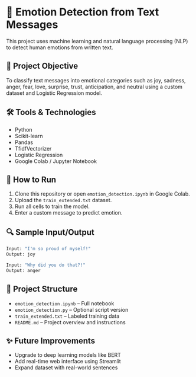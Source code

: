 # 🧠 Emotion Detection from Text Messages

This project uses machine learning and natural language processing (NLP) to detect human emotions from written text.

## 📌 Project Objective
To classify text messages into emotional categories such as joy, sadness, anger, fear, love, surprise, trust, anticipation, and neutral using a custom dataset and Logistic Regression model.

## 🛠 Tools & Technologies
- Python
- Scikit-learn
- Pandas
- TfidfVectorizer
- Logistic Regression
- Google Colab / Jupyter Notebook

## 🚀 How to Run
1. Clone this repository or open `emotion_detection.ipynb` in Google Colab.
2. Upload the `train_extended.txt` dataset.
3. Run all cells to train the model.
4. Enter a custom message to predict emotion.

## 🔍 Sample Input/Output
```python
Input: "I'm so proud of myself!"
Output: joy

Input: "Why did you do that?!"
Output: anger
```

## 📁 Project Structure
- `emotion_detection.ipynb` – Full notebook
- `emotion_detection.py` – Optional script version
- `train_extended.txt` – Labeled training data
- `README.md` – Project overview and instructions

## ✨ Future Improvements
- Upgrade to deep learning models like BERT
- Add real-time web interface using Streamlit
- Expand dataset with real-world sentences
